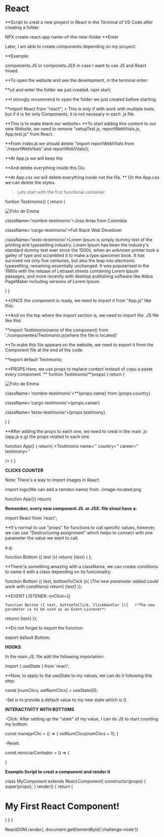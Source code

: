 # React

**Script to creat a new proyect in React in the Terminal of VS Code after creating a folder:

NPX create-react-app
name-of-the-new-folder  **Enter

Later, I am able to create components depending on my proyect:

**Example:

components.JS
or
componets.JSX in case I want to use JS and React mixed.


**To open the website and see the development, in the terminal enter: 

**cd and enter the folder we just created.
npm start;

**I strongly recommend to open the folder we just created before starting. 

**import React from "react"; > This is only if with work with multiple tools, but if it is for only Components, it is not necesary in each .js file.

**This is to make blank our website=
**To start adding this content to our new Website, we need to remove "setupTest.js, reportWebVitals.js, App.test.js" from React.

**From index.js we should delete "import reportWebVitals from './reportWebVitals' and reportWebVitals();

**At App.js we will keep the <div ClassName="App"> </div> **And delete everything inside this Div.

**At App.css we will delete everything inside not the file. 
** On the App.css we can delete the styles. 

> Lets start with the first functional container:

funtion Testimonio() {
return (
<div className='conetendor-testimonio'>
 <img
      className='imagen-testimonio'
      src={require('../imagenes/testimonio-emma.png')}
      alt='Foto de Emma' />
 <div className='contenedor-texto-testimonio'>
  <p> className='nombre-testimonio'>Jose Arias from Colombia</p>
  <p> className='cargo-testimonio'>Full Stack Web Develover</p>
  <p> className='texto-testimonio'>Lorem Ipsum is simply dummy text of the printing and typesetting industry. Lorem Ipsum has been the industry's standard dummy text ever since the 1500s, when an unknown printer took a galley of type and scrambled it to make a type specimen book. It has survived not only five centuries, but also the leap into electronic typesetting, remaining essentially unchanged. It was popularised in the 1960s with the release of Letraset sheets containing Lorem Ipsum passages, and more recently with desktop publishing software like Aldus PageMaker including versions of Lorem Ipsum.</p>
  </div>
</div>)
}


**ONCE the component is ready, we need to import it from "App.js" like this:
<div ClassName="App">
<Testimonio />
</div>

**And on the top where the import section is, we need to import the .JS file like this:

**import Testimonio(name of the component) from './componentes/Testimonio.js(where the file is located)'

**To make this file appears on the website, we need to export it from the Component file at the end of the code:

**export default Testimonio;


**PROPS
Here, we use props to replace contect instead of copu a paste every component. 
**
funtion Testimonio(**props) {
return (
<div className='conetendor-testimonio'>
 <img
      className='imagen-testimonio'
      src={require('../imagenes/testimonio-emma.png')}
      alt='Foto de Emma' />
 <div className='contenedor-texto-testimonio'>
  <p> className='nombre-testimonio'>**{props.name} from {props.country}</p>
  <p> className='cargo-testimonio'>{props.career}</p>
  <p> className='texto-testimonio'>{props.testimony}.</p>
  </div>
</div>)
}


**After adding the props to each one, we need to creat in the main .js (app.js e.g) the props related to each one.

function App() {
return{
<Testimonio 
name=''
country=''
career=''
testimony=''
          
/>
}
}



**CLICKS COUNTER**

Note: There's a way to import images in React:

import logo(We can add a ramdon name) from ./image-located.png

function App(){
return(
<div>
 <imag
 src="{logo}" 
 alt="Image"
 />
</div
 )};
 
**Remember, every new component JS. or JSX. file shoul have a:**
 
 import React from 'react';
 
 **It's normal to use "props" for functions to call specific values, however, we can use "Destructuring assignment" which helps to connect with one parameter the value we want to call. 
  
  e.g:
   
   function Bottom ({ text }){
return(
 <bottom>
  {text}
  <bottom>
 )
        };

**There'is something amazing with a className, we can create conditions to name it with a class depending on its funcionality:
 
 
  function Bottom ({ text, bottomToClick }){   (*The new parameter added could work with conditions*)
return(
  <bottom classNamer="{bottomToClicl ? 'bottom-click' : 'bottom-reset'}">
  {text}
  <bottom>
)};

 **EVENT LISTENER: onClick={}
   
   
   
    function Bottom ({ text, bottomToClick, ClickHandler }){   (*The new parameter is to be used as an Event-Listener*)
return(
  <bottom 
  classNamer="{bottomToClicl ? 'bottom-click' : 'bottom-reset'}"
  onClick="{ClickHandler}">
   {text}
  <bottom>
)};
   
**Do not forget to export the function:
   
   export dafault Bottom;
   
**HOOKS**

In the main JS. file add the following importation:

import { useState } from 'react';

**Now, to apply to the useState to my values, we can do it following this step:

const [numClics, setNumClics] = useState(0);

-Set is to provide a default value to my new state which is 0.


**INTERACTIVITY WITH BOTTOMS**


-Click: 
After setting up the "state" of my value, I can do JS to start counting my bottom:

const manejarClic = () => {
setNumClics(numClics + 1);
}

-Reset:

const reiniciarContador = () => {

}




**Example:Script to creat a component and render it**

class MyComponent extends React.Component{
  constructor(props) {
    super(props);
  }
  render() {
    return (
      <div>
      <h1>My First React Component!</h1>
      </div>
    )
  }
}

ReactDOM.render(<MyComponent />, document.getElementById('challenge-node'))

